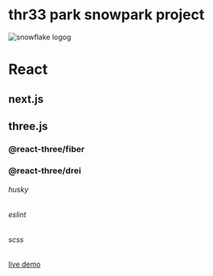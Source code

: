 # thr33 park snowpark project

![snowflake logog](https://user-images.githubusercontent.com/87661735/165913377-3b9acb0f-9cda-4c54-9631-bd2f9713370d.svg)

# React

## next.js

## three.js

### @react-three/fiber

### @react-three/drei

###### husky

###### eslint

###### scss

[live demo](https://thr33-park-1aem-5rhaxtlrd-deadboypiotrek.vercel.app/snowpark)
